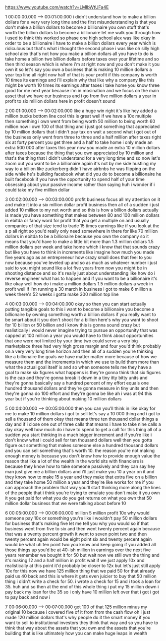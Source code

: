 https://www.youtube.com/watch?v=LMlbWtUFa4E

1 00:00:00.000 --\> 00:01:00.000 i didn't understand how to make a
billion dollars for a very very long time and the first misunderstanding
is that you don't make a billion dollars to become a billionaire you own
stuff that's worth the billion dollars to become a billionaire let me
walk you through how i used to think this worked so phase one high
school alex was like okay in order to be a billionaire i have to make a
billion dollars every year which is ridiculous but that's what i thought
the second phase i was like oh silly high school alex that's not how you
make a billion dollars all you have to do is take home a billion two
billion dollars before taxes over your lifetime and so then third season
which is where i'm at right now and you don't make it you own it so
let's say you own a business that is making 10 million dollars a year
top line all right now half of that is your profit if this company is
worth 10 times its earnings and i'll explain why that like why a company
like this might be worth 10 times its earnings after taxes i take home
you know three good for me next year because i'm in mosination and we
focus on the main asset that we have our business and i go from five
million dollars a year in profit to six million dollars here in profit
doesn't sound

2 00:01:00.000 --\> 00:02:00.000 like a huge win right it's like hey
added a million bucks bottom line cool this is great well if we have a
10x multiple then something i own went from being worth 50 million to
being worth 60 million now i own 100 of that thing and i just got
something that appreciated by 10 million dollars that i didn't pay tax
on wait a second what i got out of the business only went from three to
three and a half million after taxes right six at forty percent you get
three and a half to take home i only made an extra 500 000 after taxes
this year now you made an extra 10 million dollars after taxes because
the thing that you own appreciated by 10 million and that's the thing
that i didn't understand for a very long time and so now let's zoom out
you want to be a billionaire again it's not by me side hustling my way
to a billion like zuckerberg didn't have airbnbs he was flipping on the
side while he's building facebook what did you do to become a
billionaire he built facebook if you have the opportunity to spend half
of your time obsessing about your passive income rather than saying huh
i wonder if i could take my five million dollar

3 00:02:00.000 --\> 00:03:00.000 profit business focus all my attention
on it and make it into a six million dollar profit business then all of
a sudden i just added 10 million to my net worth and so this is how a
billion dollars actually is made you have something that makes between
80 and 100 million dollars in ebitda or fancy word for profit that you
get a multiple on and usually companies of that size tend to trade 15
times earnings like if you look at the s p all right so you'd really
only need somewhere in there for like 70 million dollars in ebitda to be
a billionaire because you own the company so it means that you'd have to
make a little bit more than 1.3 million dollars 1.5 million dollars per
week and take home which i know that that sounds crazy but like you have
to think in increments like imagine how much you made five years ago as
an entrepreneur how crazy small does that feel to you now because you've
leveled up and so as much as whatever number i just said to you might
sound like a lot five years from now you might be in shooting distance
and so it's really just about understanding like how do i reverse
engineer what has to happen and if you want to be a billionaire it's
like okay well how do i make a million dollars 1.5 million dollars a
week in profit well if i'm running a 30 march in business i got to make
6 million a week there's 52 weeks i gotta make 300 million top line

4 00:03:00.000 --\> 00:04:00.000 okay so then you can start actually
putting tangible goals to this i want to become a billionaire you become
a billionaire by owning something worth a billion dollars if you really
want to be smart about it you don't shoot for a billion here's why you
want to shoot for 10 billion or 50 billion and i know this is gonna
sound crazy but realistically i would never imagine trying to pursue an
opportunity that was capped at 100 million a year you would have to
think about opportunities that one were not limited by your time two
could serve a very big marketplace three had very high gross margin and
four you'd think probably on a very very long time horizon and then all
of a sudden you're thinking like a billionaire the goals we have matter
matter more because of how we measure them and the increments in which
we use to build them more than what the actual goal itself is and so
when someone tells me they have a goal to make six figures what happens
is they're gonna think that six figures is the cap and they're gonna
break it down in a tiny itty bitty units and they're gonna basically say
a hundred percent of my effort equals one hundred thousand dollars and
they're gonna measure in tiny units and then they're gonna do 100 effort
and they're gonna be like ah i was at 94 this year but if you're
thinking about making 10 million dollars

5 00:04:00.000 --\> 00:05:00.000 then you can you'll think in like okay
for me to make 10 million dollars i got to sell let's say a 10 000 thing
and i got to sell a thousand of them okay that means three ten thousand
dollar things a day and if i close one out of three calls that means i
have to take nine calls a day okay well how much do i have to spend to
get a call for this thing all of a sudden you start thinking in a much
bigger increment and if you're like i don't know what i could sell for
ten thousand dollars well then you gotta figure out something that makes
someone else a hundred thousand dollars and you can sell something
that's worth 10. the reason you're not making enough money is because
you don't know how to provide enough value the reason that like a lot of
the wealth in the world sits with financiers is because they know how to
take someone passively and they can say hey man just give me a billion
dollars and i'll just make you 10 a year on it and they know how to make
15 a year and they make that extra five on a billion and they take home
50 million a year and they're like works for me if you can approach the
problem that way you'll start thinking more along the lines of the
people that i think you're trying to emulate you don't make it you own
it you get paid for what you do you get returns on what you own that 50
million dollar business that we were talking about before 10

6 00:05:00.000 --\> 00:06:00.000 million 5 million profit 10x why would
someone pay 10x or something you're like i wouldn't pay 50 million
dollars for business that's making five let me tell you why you would so
if that business went from five to six and then went twenty percent
again because that was a twenty percent growth it went to seven point
two and then twenty percent again would be eight point six and twenty
percent again would be what uh ten point two you know and keep going if
you added all those things up you'd be at 40-ish million in earnings
over the next five years remember we bought it for 50 but wait now we
still own the thing and it's making 12 and a half million in profit wait
if we just apply 10x and realistically at this point it'd probably be
closer to 12x but let's just still apply 10x for this now we have 125
million thing that we paid 50 for that already paid us 40 back and this
is where it gets even juicier to buy that 50 million thing i didn't
write a check for 50. i wrote a check for 15 and i took a loan for 35.
huh and so then at the end of this whole thing i put my 15 million down
i pay back my loan for the 35 so i only have 10 million left over that i
got i got to pay back and now i

7 00:06:00.000 --\> 00:07:00.000 get 100 of that 125 million minus my
original 10 because i covered five of it from from the cash flow oh i
just made 120 million dollars that's why people do it the smart money if
you want to sell to institutional investors they think that way and so
you have to think that way about the assets that you own and the assets
that you're building that is like ultimately how you can make huge leaps
in wealth
